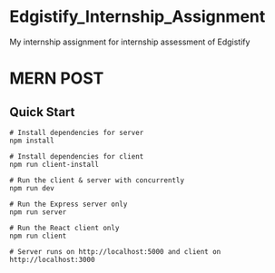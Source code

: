# Edgistify_Internship_Assignment
My internship assignment for internship assessment of Edgistify

# MERN POST


## Quick Start



```Ashutosh
# Install dependencies for server
npm install

# Install dependencies for client
npm run client-install

# Run the client & server with concurrently
npm run dev

# Run the Express server only
npm run server

# Run the React client only
npm run client

# Server runs on http://localhost:5000 and client on http://localhost:3000
```


